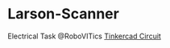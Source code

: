 # Larson-Scanner
Electrical Task @RoboVITics
[Tinkercad Circuit](https://www.tinkercad.com/things/jrCTohjRmKw)

